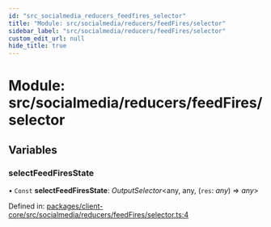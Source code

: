 ```yaml
---
id: "src_socialmedia_reducers_feedfires_selector"
title: "Module: src/socialmedia/reducers/feedFires/selector"
sidebar_label: "src/socialmedia/reducers/feedFires/selector"
custom_edit_url: null
hide_title: true
---
```


# Module: src/socialmedia/reducers/feedFires/selector

## Variables

### selectFeedFiresState

• `Const` **selectFeedFiresState**: *OutputSelector*<any, any, (`res`: *any*) => *any*\>

Defined in: [packages/client-core/src/socialmedia/reducers/feedFires/selector.ts:4](https://github.com/xr3ngine/xr3ngine/blob/7e8e151f1/packages/client-core/src/socialmedia/reducers/feedFires/selector.ts#L4)
